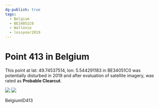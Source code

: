 ```yaml
---
dg-publish: true
tags:
  - Belgium
  - BE34051C0
  - Wallonie
  - lossyear2019
---
```


# Point 413 in Belgium

This point at lat: 49.74537514, lon: 5.544291183 in BE34051C0 was potentially disturbed in 2019 and after evaluation of satellite imagery, was rated as **Probable Clearcut**.

<div class='juxtapose' data-showcredits='false'>
<img src='https://baserow-backend-production20240528124524339000000001.s3.amazonaws.com/user_files/ZdvluLOc0bmdzuDiDPF8RopfdGZ52cAr_a9a5a7626231acc9b83be1bfebbd83cb7aad0f5cf4f9936b8f02b1e5d1a2181a.png' data-label='September 2015' />
<img src='https://baserow-backend-production20240528124524339000000001.s3.amazonaws.com/user_files/prHCxKyK2jqb70LV0yvytx3aFBWirYs1_cada792d57404214d6eac47733d04dd7e6f7e246be1302a8b04ecb51a4923600.png' data-label='May 2020' />
</div>

BelgiumID413